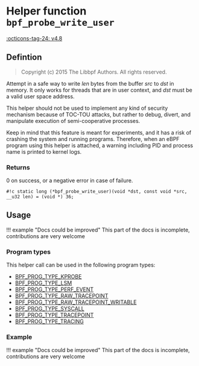 # Helper function `bpf_probe_write_user`

<!-- [FEATURE_TAG](bpf_probe_write_user) -->
[:octicons-tag-24: v4.8](https://github.com/torvalds/linux/commit/96ae52279594470622ff0585621a13e96b700600)
<!-- [/FEATURE_TAG] -->

## Defintion

> Copyright (c) 2015 The Libbpf Authors. All rights reserved.


<!-- [HELPER_FUNC_DEF] -->
Attempt in a safe way to write _len_ bytes from the buffer _src_ to _dst_ in memory. It only works for threads that are in user context, and _dst_ must be a valid user space address.

This helper should not be used to implement any kind of security mechanism because of TOC-TOU attacks, but rather to debug, divert, and manipulate execution of semi-cooperative processes.

Keep in mind that this feature is meant for experiments, and it has a risk of crashing the system and running programs. Therefore, when an eBPF program using this helper is attached, a warning including PID and process name is printed to kernel logs.

### Returns

0 on success, or a negative error in case of failure.

`#!c static long (*bpf_probe_write_user)(void *dst, const void *src, __u32 len) = (void *) 36;`
<!-- [/HELPER_FUNC_DEF] -->

## Usage

!!! example "Docs could be improved"
    This part of the docs is incomplete, contributions are very welcome

### Program types

This helper call can be used in the following program types:

<!-- DO NOT EDIT MANUALLY -->
<!-- [HELPER_FUNC_PROG_REF] -->
 * [BPF_PROG_TYPE_KPROBE](../program-type/BPF_PROG_TYPE_KPROBE.md)
 * [BPF_PROG_TYPE_LSM](../program-type/BPF_PROG_TYPE_LSM.md)
 * [BPF_PROG_TYPE_PERF_EVENT](../program-type/BPF_PROG_TYPE_PERF_EVENT.md)
 * [BPF_PROG_TYPE_RAW_TRACEPOINT](../program-type/BPF_PROG_TYPE_RAW_TRACEPOINT.md)
 * [BPF_PROG_TYPE_RAW_TRACEPOINT_WRITABLE](../program-type/BPF_PROG_TYPE_RAW_TRACEPOINT_WRITABLE.md)
 * [BPF_PROG_TYPE_SYSCALL](../program-type/BPF_PROG_TYPE_SYSCALL.md)
 * [BPF_PROG_TYPE_TRACEPOINT](../program-type/BPF_PROG_TYPE_TRACEPOINT.md)
 * [BPF_PROG_TYPE_TRACING](../program-type/BPF_PROG_TYPE_TRACING.md)
<!-- [/HELPER_FUNC_PROG_REF] -->

### Example

!!! example "Docs could be improved"
    This part of the docs is incomplete, contributions are very welcome
